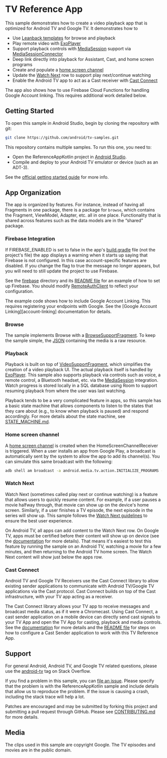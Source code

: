 # TV Reference App

This sample demonstrates how to create a video playback app that is optimized for Android TV and
Google TV. It demonstrates how to

* Use [Leanback templates][leanback-templates] for browse and playback
* Play remote video with [ExoPlayer][exoplayer]
* Support playback controls with [MediaSession][media-session] support via
[MediaSessionConnector][media-session-connector]
* Deep link directly into playback for Assistant, Cast, and home screen programs
* Create and populate a [home screen channel][home-screen-channel]
* Update the [Watch Next][watch-next] row to support play next/continue watching
* Enable the Android TV app to act as a Cast receiver with [Cast Connect][cast-connect]

The app also shows how to use Firebase Cloud Functions for handling Google Account linking. This
requires additional work detailed below.

## Getting Started

To open this sample in Android Studio, begin by cloning the repository with git:

```sh
git clone https://github.com/android/tv-samples.git
```

This repository contains multiple samples. To run this one, you need to:

- Open the ReferenceAppKotlin project in [Android Studio][studio].
- Compile and deploy to your Android TV emulator or device (such as an ADT-3).

See the [official getting started guide][getting-started] for more info.

## App Organization

The app is organized by features. For instance, instead of having all Fragments in one package,
there is a package for `browse`, which contains the Fragment, ViewModel, Adapter, etc. all in one
place. Functionality that is shared across features such as the data models are in the “shared”
package.

### Firebase Integration

If FIREBASE_ENABLED is set to false in the app's [build.gradle](app/build.gradle) file (not the
project's file) the app displays a warning when it starts up saying that Firebase is not configured.
In this case account-specific features are disabled. If you change the flag to true the message no
longer appears, but you will need to still update the project to use Firebase.

See the [firebase](firebase) directory and its [README file](firebase/README.md) for an example of
how to set up Firebase. You should modify
[RemoteAuthClient](app/src/main/java/com/android/tv/reference/auth/RemoteAuthClient.kt) to reflect
your configuration.

The example code shows how to include Google Account Linking. This requires registering your
endpoints with Google. See the [Google Account Linking][account-linking] documentation for details.

### Browse

The sample implements Browse with a [BrowseSupportFragment][browse-support-fragment]. To keep the
sample simple, the [JSON][api-json] containing the media is a raw resource.

### Playback

Playback is built on top of [VideoSupportFragment][video-support-fragment], which simplifies the
creation of a video playback UI. The actual playback itself is handled by [ExoPlayer][exoplayer].
This sample also supports playback via controls such as voice, a remote control, a Bluetooth
headset, etc. via the [MediaSession][media-session] integration. Watch progress is stored locally in
a SQL database using Room to support resuming playback from where the user was last watching.

Playback tends to be a very complicated feature in apps, so this sample has a basic state machine
that allows components to listen to the states that they care about (e.g., to know when playback is
paused) and respond accordingly. For more details about the state machine, see
[STATE_MACHINE.md](STATE_MACHINE.md).

### Home screen channel

A [home screen channel][home-screen-channel] is created when the HomeScreenChannelReceiver is
triggered. When a user installs an app from Google Play, a broadcast is automatically sent by the
system to allow the app to add its channel(s). You can simulate this same broadcast with the
following:

```sh
adb shell am broadcast -a android.media.tv.action.INITIALIZE_PROGRAMS -n com.android.tv.reference/.homescreenchannels.HomeScreenChannelReceiver
```

### Watch Next

Watch Next (sometimes called play next or continue watching) is a feature that allows users to
quickly resume content. For example, if a user pauses a movie halfway through, that movie can show
up on the device's home screen. Similarly, if a user finishes a TV episode, the next episode in the
series will show up. This sample follows the [Watch Next guidelines][watch-next-guidelines] to
ensure the best user experience.

On Android TV, all apps can add content to the Watch Next row. On Google TV, apps must be certified
before their content will show up on device (see the [documentation][watch-next-certify] for more
details). That means it's easiest to test this feature by running the sample on an Android TV,
watching a movie for a few minutes, and then returning to the Android TV home screen. The Watch Next
content will show just below the apps row.

### Cast Connect

Android TV and Google TV Receivers use the Cast Connect library to allow existing sender
applications to communicate with Android TV/Google TV applications via the Cast protocol.
Cast Connect builds on top of the Cast infrastructure, with your TV app acting as a receiver.

The Cast Connect library allows your TV app to receive messages and broadcast media
status, as if it were a Chromecast. Using Cast Connect, a cast sender application on a mobile
device can directly send cast signals to your TV App and open the TV App for casting, playback
and media controls. See the [documentation][cast-connect] for more details and the
[README file](CAST_CONNECT.md) for steps on how to configure a Cast Sender application to work with
this TV Reference App.

## Support

For general Android, Android TV, and Google TV related questions, please use the
[android-tv][stack-overflow] tag on Stack Overflow.

If you find a problem in this sample, you can
[file an issue](https://github.com/android/tv-samples/issues). Please specify that the problem is
with the ReferenceAppKotlin sample and include details that allow us to reproduce the problem. If
the issue is causing a crash, including the stack trace will help a lot.

Patches are encouraged and may be submitted by forking this project and submitting a pull request
through GitHub. Please see [CONTRIBUTING.md](../CONTRIBUTING.md) for more details.

## Media

The clips used in this sample are copyright Google. The TV episodes and movies are in the public
domain.

[leanback-templates]: https://developer.android.com/training/tv/playback
[browse-support-fragment]: https://developer.android.com/reference/androidx/leanback/app/BrowseSupportFragment
[media-session-connector]: https://exoplayer.dev/doc/reference/com/google/android/exoplayer2/ext/mediasession/MediaSessionConnector.html
[cast-connect]: https://developers.google.com/cast/docs/android_tv_receiver
[api-json]: app/src/main/res/raw/api.json
[exoplayer]: https://github.com/google/ExoPlayer
[video-support-fragment]: https://developer.android.com/reference/androidx/leanback/app/VideoSupportFragment
[media-session]: https://developer.android.com/guide/topics/media-apps/working-with-a-media-session
[home-screen-channel]: https://developer.android.com/training/tv/discovery/recommendations-channel
[watch-next]: https://developer.android.com/training/tv/discovery/watch-next-add-programs
[watch-next-guidelines]: https://developer.android.com/training/tv/discovery/guidelines-app-developers
[watch-next-certify]: https://developer.android.com/training/tv/discovery/watch-next-add-programs#steps
[studio]: https://developer.android.com/tools/studio/index.html
[getting-started]: https://developer.android.com/training/tv/start/start.html
[stack-overflow]: https://stackoverflow.com/questions/tagged/android-tv
